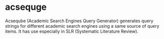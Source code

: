 # acsequge
Acseqube (Academic Search Engines Query Generator) generates query strings for different academic search engines using a same source of query items. It has use especially in SLR (Systematic Literature Review).
